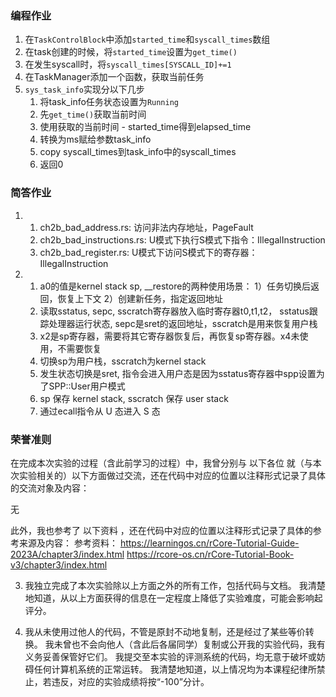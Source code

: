 ### 编程作业
1. 在`TaskControlBlock`中添加`started_time`和`syscall_times`数组
2. 在task创建的时候，将`started_time`设置为`get_time()`
3. 在发生syscall时，将`syscall_times[SYSCALL_ID]+=1`
4. 在TaskManager添加一个函数，获取当前任务
5. `sys_task_info`实现分以下几步
    1. 将task_info任务状态设置为`Running`
    1. 先`get_time()`获取当前时间
    2. 使用获取的当前时间 - started_time得到elapsed_time
    3. 转换为ms赋给参数task_info
    4. copy syscall_times到task_info中的syscall_times
    5. 返回0

### 简答作业
1. 
    1. ch2b_bad_address.rs: 访问非法内存地址，PageFault
    2. ch2b_bad_instructions.rs: U模式下执行S模式下指令：IllegalInstruction
    3. ch2b_bad_register.rs: U模式下访问S模式下的寄存器：IllegalInstruction

2. 
	1. a0的值是kernel stack sp, __restore的两种使用场景： 1）任务切换后返回，恢复上下文 2）创建新任务，指定返回地址
	2. 读取sstatus, sepc, sscratch寄存器放入临时寄存器t0,t1,t2， sstatus跟踪处理器运行状态, sepc是sret的返回地址，sscratch是用来恢复用户栈
	3. x2是sp寄存器，需要将其它寄存器恢复后，再恢复sp寄存器。x4未使用，不需要恢复
	4. 切换sp为用户栈，sscratch为kernel stack
	5. 发生状态切换是sret, 指令会进入用户态是因为sstatus寄存器中spp设置为了SPP::User用户模式
    6. sp 保存 kernel stack, sscratch 保存 user stack
	7. 通过ecall指令从 U 态进入 S 态

### 荣誉准则
在完成本次实验的过程（含此前学习的过程）中，我曾分别与 以下各位 就（与本次实验相关的）以下方面做过交流，还在代码中对应的位置以注释形式记录了具体的交流对象及内容：

无

此外，我也参考了 以下资料 ，还在代码中对应的位置以注释形式记录了具体的参考来源及内容：
参考资料：
https://learningos.cn/rCore-Tutorial-Guide-2023A/chapter3/index.html
https://rcore-os.cn/rCore-Tutorial-Book-v3/chapter3/index.html

3. 我独立完成了本次实验除以上方面之外的所有工作，包括代码与文档。 我清楚地知道，从以上方面获得的信息在一定程度上降低了实验难度，可能会影响起评分。

4. 我从未使用过他人的代码，不管是原封不动地复制，还是经过了某些等价转换。 我未曾也不会向他人（含此后各届同学）复制或公开我的实验代码，我有义务妥善保管好它们。 我提交至本实验的评测系统的代码，均无意于破坏或妨碍任何计算机系统的正常运转。 我清楚地知道，以上情况均为本课程纪律所禁止，若违反，对应的实验成绩将按“-100”分计。